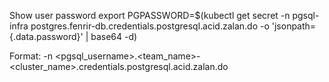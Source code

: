 Show user password
export PGPASSWORD=$(kubectl get secret -n pgsql-infra postgres.fenrir-db.credentials.postgresql.acid.zalan.do -o 'jsonpath={.data.password}' | base64 -d)

Format: 
-n <namespace> <pgsql_username>.<team_name>-<cluster_name>.credentials.postgresql.acid.zalan.do